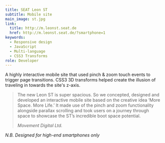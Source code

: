 ```yaml
---
title: SEAT Leon ST
subtitle: Mobile site
main_image: st.jpg
link:
  title: http://m.leonst.seat.de
  href: http://m.leonst.seat.de/?smartphone=1
keywords:
  - Responsive design
  - JavaScript
  - Multi-language
  - CSS3 Transforms
role: Developer
---
```


A highly interactive mobile site that used pinch & zoom touch events to trigger page transitions. CSS3 3D transforms helped create the illusion of traveling in towards the site's z-axis.

> The new Leon ST is super spacious. So we concepted, designed and developed an interactive mobile site based on the creative idea ‘More Space. More Life.’ It made use of the pinch and zoom functionality alongside parallax scrolling and took users on a journey through space to showcase the ST’s incredible boot space potential.
>
> <cite>Movement Digital Ltd.</cite>

_N.B. Designed for high-end smartphones only_

